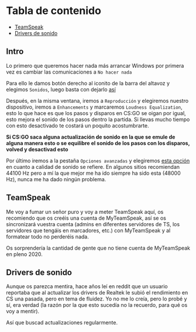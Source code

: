 # Tabla de contenido

- [TeamSpeak](#TeamSpeak)
- [Drivers de sonido](#Drivers-de-sonido)

## Intro

Lo primero que queremos hacer nada más arrancar Windows por primera vez es cambiar las comunicaciones a `No hacer nada`

Para ello le damos botón derecho al iconito de la barra del altavoz y elegimos `Sonidos`, luego basta con dejarlo [así](https://i.gyazo.com/2d36797c54fd3f9ca81936b60fc07626.png)

Después, en la misma ventana, iremos a `Reproducción` y elegiremos nuestro dispositivo, iremos a `Enhancements` y marcaremos `Loudness Equalization`, esto lo que hace es que los pasos y disparos en CS:GO se oigan por igual, esto mejora el sonido de los pasos dentro la partida. Si llevas mucho tiempo con esto desactivado te costará un poquito acostumbrarte.

**Si CS:GO saca alguna actualización de sonido en la que se emule de alguna manera esto o se equilibre el sonido de los pasos con los disparos, volved y desactivad esto**

Por último iremos a la pestaña `Opciones avanzadas` y elegiremos [esta opción](https://i.gyazo.com/c4942a566a415b92932fe7cfbb462f8a.png) en cuanto a calidad de sonido se refiere. En algunos sitios recomiendan 44100 Hz pero a mí la que mejor me ha ido siempre ha sido esta (48000 Hz), nunca me ha dado ningún problema.

## TeamSpeak

Me voy a fumar un señor puro y voy a meter TeamSpeak aquí, os recomiendo que os creéis una cuenta de MyTeamSpeak, así se os sincronizará vuestra cuenta (admins en diferentes servidores de TS, los servidores que tengáis en marcadores, etc.) con MyTeamSpeak y al formatear todo no perderéis nada.

Os sorprendería la cantidad de gente que no tiene cuenta de MyTeamSpeak en pleno 2020.

## Drivers de sonido

Aunque os parezca mentira, hace años leí en reddit que un usuario reportaba que al actualizar los drivers de Realtek le subió el rendimiento en CS una pasada, pero en tema de fluidez. Yo no me lo creía, pero lo probé y sí, era verdad (la razón por la que esto sucedía no la recuerdo, para qué os voy a mentir).

Así que buscad actualizaciones regularmente.
